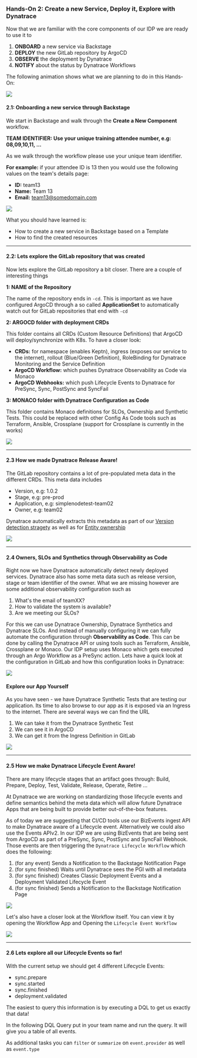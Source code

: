 ### Hands-On 2: Create a new Service, Deploy it, Explore with Dynatrace

Now that we are familiar with the core components of our IDP we are ready to use it to 
1. **ONBOARD** a new service via Backstage
2. **DEPLOY** the new GitLab repository by ArgoCD
3. **OBSERVE** the deployment by Dynatrace
4. **NOTIFY** about the status by Dynatrace Workflows

The following animation shows what we are planning to do in this Hands-On:

![](https://raw.githubusercontent.com/dynatrace-perfclinics/platform-engineering-tutorial/main/images/handson2_animation_animated.gif)

#### 2.1: Onboarding a new service through Backstage

We start in Backstage and walk through the **Create a New Component** workflow. 

**TEAM IDENTIFIER: Use your unique training attendee number, e.g: 08,09,10,11, ...**

As we walk through the workflow please use your unique team identifier. 

**For example:** if your attendee ID is 13 then you would use the following values on the team's details page:
* **ID:** team13
* **Name:** Team 13
* **Email:** team13@somedomain.com

![](https://raw.githubusercontent.com/dynatrace-perfclinics/platform-engineering-tutorial/main/images/handson2_21_createinbackstage.png)

What you should have learned is:
* How to create a new service in Backstage based on a Template
* How to find the created resources

---

#### 2.2: Lets explore the GitLab repository that was created

Now lets explore the GitLab repository a bit closer. There are a couple of interesting things

**1: NAME of the Repository**

The name of the repository ends in `-cd`. This is important as we have configured ArgoCD through a so called **ApplicationSet** to automatically watch out for GitLab repositories that end with `-cd`

**2: ARGOCD folder with deployment CRDs**

This folder contains all CRDs (Custom Resource Definitions) that ArgoCD will deploy/synchronize with K8s. To have a closer look:
* **CRDs:** for namespace (enables Keptn), ingress (exposes our service to the internet), rollout (Blue/Green Definition), RoleBinding for Dynatrace Monitoring and the Service Definition 
* **ArgoCD Workflow:** which pushes Dynatrace Observability as Code via Monaco
* **ArgoCD Webhooks:** which push Lifecycle Events to Dynatrace for PreSync, Sync, PostSync and SyncFail

**3: MONACO folder with Dynatrace Configuration as Code**

This folder contains Monaco definitions for SLOs, Ownership and Synthetic Tests. This could be replaced with other Config As Code tools such as Terraform, Ansible, Crossplane (support for Crossplane is currently in the works)

![](https://raw.githubusercontent.com/dynatrace-perfclinics/platform-engineering-tutorial/main/images/handson2_22_explorerepo_1.png)

---

#### 2.3 How we made Dynatrace Release Aware!

The GitLab repository contains a lot of pre-populated meta data in the different CRDs. This meta data includes
* Version, e.g: 1.0.2
* Stage, e.g: pre-prod
* Application, e.g: simplenodetest-team02
* Owner, e.g: team02

Dynatrace automatically extracts this metadata as part of our [Version detection stragety](https://docs.dynatrace.com/docs/platform-modules/automations/release-monitoring/version-detection-strategies) as well as for [Entity ownership](https://docs.dynatrace.com/docs/manage/ownership/best-practices)

![](https://raw.githubusercontent.com/dynatrace-perfclinics/platform-engineering-tutorial/main/images/handson2_22_releaseawareness_1.png)

---

#### 2.4 Owners, SLOs and Synthetics through Observability as Code

Right now we have Dynatrace automatically detect newly deployed services. Dynatrace also has some meta data such as release version, stage or team identifier of the owner. What we are missing however are some additional observability configuration such as
1. What's the email of teamXX?
2. How to validate the system is available?
3. Are we meeting our SLOs?

For this we can use Dynatrace Ownership, Dynatrace Synthetics and Dynatrace SLOs. And instead of manually configuring it we can fully automate the configuration through **Observability as Code**. This can be done by calling the Dynatrace API or using tools such as Terraform, Ansible, Crossplane or Monaco. Our IDP setup uses Monaco which gets executed through an Argo Workflow as a PreSync action. Lets have a quick look at the configuration in GitLab and how this configuration looks in Dynatrace:

![](https://raw.githubusercontent.com/dynatrace-perfclinics/platform-engineering-tutorial/main/images/handson2_24_configascode_1.png)

#### Explore our App Yourself

As you have seen - we have Dynatrace Synthetic Tests that are testing our application. Its time to also browse to our app as it is exposed via an Ingress to the internet. There are several ways we can find the URL
1. We can take it from the Dynatrace Synthetic Test
2. We can see it in ArgoCD
3. We can get it from the Ingress Definition in GitLab

![](https://raw.githubusercontent.com/dynatrace-perfclinics/platform-engineering-tutorial/main/images/handson2_24_exploreourapp_1.png.png)

---

#### 2.5 How we make Dynatrace Lifecycle Event Aware!

There are many lifecycle stages that an artifact goes through: Build, Prepare, Deploy, Test, Validate, Release, Operate, Retire ...

At Dynatrace we are working on standardizing those lifecycle events and define semantics behind the meta data which will allow future Dynatrace Apps that are being built to provide better out-of-the-box features.

As of today we are suggesting that CI/CD tools use our BizEvents ingest API to make Dynatrace aware of a Lifecycle event. Alternatively we could also use the Events APIv2. In our IDP we are using BizEvents that are being sent from ArgoCD as part of a PreSync, Sync, PostSync and SyncFail Webhook. Those events are then triggering the `Dynatrace Lifecycle Workflow` which does the following:
1. (for any event) Sends a Notification to the Backstage Notification Page
2. (for sync finished) Waits until Dynatrace sees the PGI with all metadata
3. (for sync finished) Creates Classic Deployment Events and a Deployment Validated Lifecycle Event
4. (for sync finished) Sends a Notification to the Backstage Notification Page

![](https://raw.githubusercontent.com/dynatrace-perfclinics/platform-engineering-tutorial/main/images/handson2_22_lifecycleevents_1.png)

Let's also have a closer look at the Workflow itself. You can view it by opening the Workflow App and Opening the `Lifecycle Event Workflow`

![](https://raw.githubusercontent.com/dynatrace-perfclinics/platform-engineering-tutorial/main/images/handson2_25_understandworkflow_1.png)

---

#### 2.6 Lets explore all our Lifecycle Events so far!

With the current setup we should get 4 different Lifecycle Events:
* sync.prepare
* sync.started
* sync.finished
* deployment.validated

The easiest to query this information is by executing a DQL to get us exactly that data!

In the following DQL Query put in your team name and run the query. It will give you a table of all events.

As additional tasks you can `filter` or `summarize` on `event.provider` as well as `event.type`